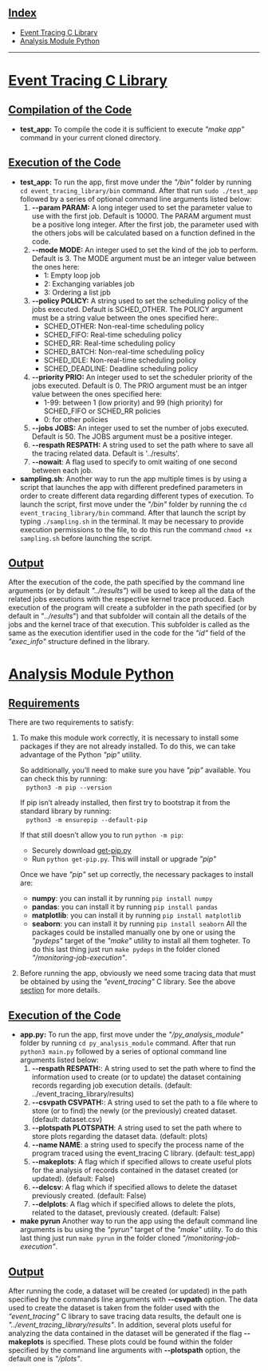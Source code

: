 ## <u>Index</u>
- [Event Tracing C Library](#event-tracing-c-library)
- [Analysis Module Python](#analysis-module-python)

------

# <u>Event Tracing C Library</u> 
## <u>Compilation of the Code</u>
- **test_app:** To compile the code it is sufficient to execute *"make app"* command in your current cloned directory.

## <u>Execution of the Code</u>
- **test_app:** To run the app, first move under the *"/bin"* folder by running `cd event_tracing_library/bin` command. After that run `sudo ./test_app` followed by a series of optional command line arguments listed below:
  1. **--param PARAM:**  A long integer used to set the parameter value to use with the first job. Default is 10000. The PARAM argument must be a positive long integer. After the first job, the parameter used with the others jobs will be calculated based on a function defined in the code.
  2. **--mode MODE:** An integer used to set the kind of the job to perform. Default is 3. The MODE argument must be an integer value between the ones here:
      * 1: Empty loop job
      * 2: Exchanging variables job
      * 3: Ordering a list jpb
  3. **--policy POLICY:** A string used to set the scheduling policy of the jobs executed. Default is SCHED_OTHER. The POLICY argument must be a string value between the ones specified here:.
      * SCHED_OTHER: Non-real-time scheduling policy
      * SCHED_FIFO: Real-time scheduling policy
      * SCHED_RR: Real-time scheduling policy
      * SCHED_BATCH: Non-real-time scheduling policy
      * SCHED_IDLE: Non-real-time scheduling policy
      * SCHED_DEADLINE: Deadline scheduling policy
  4. **--priority PRIO:** An integer used to set the scheduler priority of the jobs executed. Default is 0. The PRIO argument must be an intger value between the ones specified here:
      * 1-99: between 1 (low priority) and 99 (high priority) for SCHED_FIFO or SCHED_RR policies
      * 0: for other policies
  5. **--jobs JOBS:** An integer used to set the number of jobs executed. Default is 50. The JOBS argument must be a positive integer.
  6. **--respath RESPATH:** A string used to set the path where to save all the tracing related data. Default is '../results'.
  7. **--nowait**: A flag used to specify to omit waiting of one second between each job.
- **sampling.sh**: Another way to run the app multiple times is by using a script that launches the app with different predefined parameters in order to create different data regarding different types of execution. To launch the script, first move under the *"/bin"* folder by running the `cd event_tracing_library/bin` command. After that launch the script by typing `./sampling.sh` in the terminal. It may be necessary to provide execution permissions to the file, to do this run the command `chmod +x sampling.sh` before launching the script.
## <u>Output</u>
After the execution of the code, the path specified by the command line arguments (or by default *"../results"*) will be used to keep all the data of the related jobs executions with the respective kernel trace produced. Each execution of the program will create a subfolder in the path specified (or by default in "*../results*") and that subfolder will contain all the details of the jobs and the kernel trace of that execution. This subfolder is called as the same as the execution identifier used in the code for the *"id"* field of the *"exec_info"* structure defined in the library.



# <u>Analysis Module Python</u> 
## <u>Requirements</u>
There are two requirements to satisfy: 
1. To make this module work correctly, it is necessary to install some packages if they are not already installed. To do this, we can take advantage of the Python *"pip"* utility.

    So additionally, you’ll need to make sure you have *"pip"* available. You can check this by running:<br>
    &nbsp;&nbsp;&nbsp;`python3 -m pip --version` 

    If pip isn’t already installed, then first try to bootstrap it from the standard library by running:<br>
    &nbsp;&nbsp;&nbsp;`python3 -m ensurepip --default-pip`

    If that still doesn’t allow you to run `python -m pip`:
    - Securely download [get-pip.py](https://bootstrap.pypa.io/get-pip.py)
    - Run `python get-pip.py`. This will install or upgrade *"pip"*


    Once we have *"pip"* set up correctly, the necessary packages to install are:
    - **numpy**: you can install it by running `pip install numpy`
    - **pandas**: you can install it by running `pip install pandas`
    - **matplotlib**: you can install it by running `pip install matplotlib`
    - **seaborn**: you can install it by running `pip install seaborn`
    All the packages could be installed manually one by one or using the *"pydeps"* target of the *"make"* utility to install all them togheter. To do this last thing just run `make pydeps` in the folder cloned *"/monitoring-job-execution"*.
2. Before running the app, obviously we need some tracing data that must be obtained by using the *"event_tracing"* C library. See the above [section](#event-tracing-c-library) for more details.

## <u>Execution of the Code</u>
- **app.py:** To run the app, first move under the *"/py_analysis_module"* folder by running `cd py_analysis_module` command. After that run `python3 main.py` followed by a series of optional command line arguments listed below:
  1. **--respath RESPATH:**: A string used to set the path where to find the information used to create (or to update) the dataset containing records regarding job execution details. (default: ../event_tracing_library/results)
  2. **--csvpath CSVPATH:**: A string used to set the path to a file where to store (or to find) the newly (or the previously) created dataset. (default: dataset.csv)
  3. **--plotspath PLOTSPATH**: A string used to set the path where to store plots regarding the dataset data. (default: plots)
  4. **--name NAME**: a string used to specify the process name of the program traced using the event_tracing C library. (default: test_app)
  5. **--makeplots**: A flag which if specified allows to create useful plots for the analysis of records contained in the dataset created (or updated). (default: False)
  6. **--delcsv**: A flag which if specified allows to delete the dataset previously created. (default: False)
  7. **--delplots**: A flag which if specified allows to delete the plots, related to the dataset, previously created. (default: False)
- **make pyrun** Another way to run the app using the default command line arguments is bu using the *"pyrun"* target of the *"make"* utility. To do this last thing just run `make pyrun` in the folder cloned *"/monitoring-job-execution"*.
## <u>Output</u>
After running the code, a dataset will be created (or updated) in the path specified by the commands line arguments with **--csvpath** option. The data used to create the dataset is taken from the folder used with the *“event_tracing”* C library to save tracing data results, the default one is *"../event_tracing_library/results"*. In addition, several plots useful for analyzing the data contained in the dataset will be generated if the flag **--makeplots** is specified. These plots could be found within the folder specified by the command line arguments with **--plotspath** option, the default one is *"/plots"*.